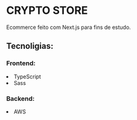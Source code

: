 <h1> CRYPTO STORE </h1>
<span>Ecommerce feito com Next.js para fins de estudo.</span>
<br>
<h2>Tecnoligias:</h2>
<h3> Frontend: </h3>
<li> TypeScript </li>
<li> Sass </li>
   
<h3> Backend: </h3>
<li> AWS </li>
